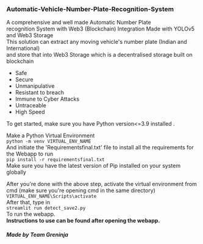 ### Automatic-Vehicle-Number-Plate-Recognition-System
A comprehensive and well made Automatic Number Plate <br>recognition System with Web3 (Blockchain) Integration
Made with YOLOv5 and Web3 Storage <br> This solution can extract any moving vehicle's number plate (Indian and International) <br>
and store that into Web3 Storage which is a decentralised storage built on blockchain <br>
- Safe
- Secure
- Unmanipulative
- Resistant to breach
- Immune to Cyber Attacks
- Untraceable
- High Speed

To get started, make sure you have Python version<=3.9 installed .<br>

Make a Python Virtual Environment <br>
`python -m venv VIRTUAL_ENV_NAME`<br>
And initiate the 'Requirementsfinal.txt' file to install all the requirements for the Webapp to run<br>
`pip install -r requirementsfinal.txt` <br>
Make sure you have the latest version of Pip installed on your system globally<br>

After you're done with the above step, activate the virtual environment from cmd (make sure you're opening cmd in the same directory)<br>
`VIRTUAL_ENV_NAME\Scripts\activate` <br>
After that, type in <br>
`streamlit run detect_save2.py`<br>
To run the webapp.<br>
<b> Instructions to use can be found after opening the webapp. </b>


##### Made by Team Greninja

